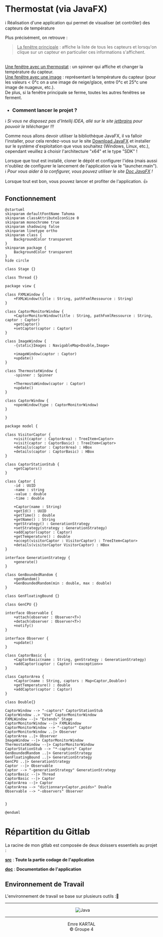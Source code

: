 # Thermostat (via JavaFX)

:information_source: Réalisation d'une application qui permet de visualiser (et contrôler) des capteurs de température

Plus précisément, on retrouve :
>  <u>La fenêtre principale</u> : affiche la liste de tous les capteurs et lorsqu'on clique sur un capteur en particulier ces informations s'affichent.
<br>
<u>Une fenêtre avec un thermostat</u> : un spinner qui affiche et changer la température du capteur.
<br>
<u>Une fenêtre avec une image</u> : représentant la température du capteur (pour les valeurs < 0°c on a une image de neige/glace, entre 0°c et 25°c une image de nuageux, etc.).
<br>
De plus, si la fenêtre principale se ferme, toutes les autres fenêtres se ferment.

- ### Comment lancer le projet ? 

:information_source: *Si vous ne disposez pas d'Intellij IDEA, allé sur le site [jetbrains](https://www.jetbrains.com/idea/download/#section=windows) pour pouvoir le télécharger !!!*

Comme nous allons devoir utiliser la bibliothèque JavaFX, il va falloir l'installer, pour cela rendez-vous sur le site [Download JavaFX](https://gluonhq.com/products/javafx/) et installer sur le système d'exploitation que vous souhaitez (Windows, Linux, etc.), cependant veuillez à choisir l'architecture "x64" et le type "SDK" !

Lorsque que tout est installé, cloner le dépôt et configurer l'idea (mais aussi n'oubliez de configurer le lancement de l'application via le "launcher.main").
<br>
:information_source: *Pour vous aider à la configurer, vous pouvez utiliser le site [Doc JavaFX](https://openjfx.io/openjfx-docs/) !*

Lorsque tout est bon, vous pouvez lancer et profiter de l'application. :thumbsup:

## Fonctionnement

```plantuml
@startuml
skinparam defaultFontName Tahoma
skinparam classAttributeIconSize 0
skinparam monochrome true
skinparam shadowing false
skinparam linetype ortho
skinparam class {
    BackgroundColor transparent
}
skinparam package {
    BackgroundColor transparent
}
hide circle

class Stage {}

class Thread {}

package view {

class FXMLWindow {
    +FXMLWindow(title : String, pathFxmlRessource : String)
}

class CaptorMonitorWindow {
    +CaptorMonitorWindow(title : String, pathFxmlRessource : String, captor : Captor)
    +getCaptor()
    +setCaptor(captor : Captor)
}

class ImageWindow {
    -{static}Images : NavigableMap<Double,Image>

    +imageWindow(captor : Captor)
    +update()
}

class ThermostatWindow {
    -spinner : Spinner

    +ThermostaWindow(captor : Captor)
    +update()
}

class CaptorWindow {
    +openWindow(type : CaptorMonitorWindow)
}

}

package model {

class VisitorCaptor {
    +visit(captor : CaptorArea) : TreeItem<Captor>
    +visit(captor : CaptorBasic) : TreeItem<Captor>
    +details(captor : CaptorArea) : HBox
    +details(captor : CaptorBasic) : HBox
}

class CaptorStationStub {
    +getCaptors()
}

class Captor {
    -id : UUID
    -name : string
    -value : double
    -time : double

    +Captor(name : String)
    +getId() : UUID
    +getTime() : double
    +getName() : String
    +getStrategy() : GenerationStrategy
    +setStrategy(strategy : GenerationStrategy)
    +addCaptor(captor : Captor) 
    +getTemperature() : double
    +accept(visitorCaptor : VisitorCaptor) : TreeItem<Captor>
    +details(visitorCaptor VisitorCaptor) : HBox
}

interface GenerationStrategy {
    +generate()
}

class GenBoundedRandom {
    +genRandom()
    +GenBoundedRandom(min : double, max : double)
}

class GenFloatingBound {}

class GenCPU {}

interface Observable {
    +attach(observer : Observer<T>)
    +detach(observer : Observer<T>)
    +notify()
}

interface Observer {
    +update()
}

class CaptorBasic {
    +CaptorBasic(name : String, genStrategy : GenerationStrategy)
    +addCaptor(captor : Captor) <<exception>>
}

class CaptorArea {
    +Captor(name : String, captors : Map<Captor,Double>)
    +getTemperature() : double
    +addCaptor(captor : Captor)
}

class Double{}

CaptorWindow --> "-captors" CaptorStationStub
CaptorWindow ..> "Use" CaptorMonitorWindow
FXMLWindow --|> "Extends" Stage
CaptorMonitorWindow --|> FXMLWindow
CaptorMonitorWindow --> "-captor" Captor
CaptorMonitorWindow ..|> Observer
CaptorArea ..|> Observer
ImageWindow --|> CaptorMonitorWindow
ThermostatWindow --|> CaptorMonitorWindow
CaptorStationStub --> "*-captors" Captor
GenBoundedRandom ..|> GenerationStrategy
GenFloatingBound ..|> GenerationStrategy
GenCPU ..|> GenerationStrategy
Captor --|> Observable
Captor --> "-generationStrategy" GenerationStrategy
CaptorBasic --|> Thread
CaptorBasic --|> Captor
CaptorArea --|> Captor
CaptorArea --> "dictionnary<Captor,poids>" Double 
Observable --> "-observers" Observer


}

@enduml
```
# Répartition du Gitlab

La racine de mon gitlab est composée de deux doissers essentiels au projet :

[**src**](src) : **Toute la partie codage de l'application**

[**doc**](doc) : **Documentation de l'application**

## Environnement de Travail

L'environnement de travail se base sur plusieurs outils :

<div align = center>

---

&nbsp; ![Java](https://img.shields.io/badge/Java-000?style=for-the-badge&logo=j&logoColor=white&color=orange)


---

</div>


<div align = center>
Emre KARTAL
<br>
© Groupe 4
</div>